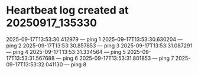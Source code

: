 # Heartbeat log created at 20250917_135330
2025-09-17T13:53:30.412979 — ping 1
2025-09-17T13:53:30.630204 — ping 2
2025-09-17T13:53:30.857853 — ping 3
2025-09-17T13:53:31.087291 — ping 4
2025-09-17T13:53:31.334564 — ping 5
2025-09-17T13:53:31.567688 — ping 6
2025-09-17T13:53:31.801853 — ping 7
2025-09-17T13:53:32.041130 — ping 8
